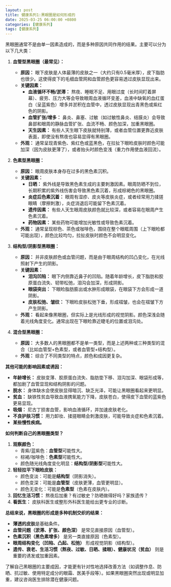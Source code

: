```yaml
---
layout: post
title: 健康系列1:黑眼圈是如何形成的
date: 2025-03-25 06:00:00 +0800
categories: [健康系列]
tags: [健康系列]
---
```

黑眼圈通常不是由单一因素造成的，而是多种原因共同作用的结果。主要可以分为以下几大类：

1.  **血管型黑眼圈（最常见）：**
    *   **原因：** 眼下皮肤是人体最薄的皮肤之一（大约只有0.5毫米厚），皮下脂肪也很少。这使得皮下的毛细血管网和血管颜色更容易透过皮肤显现出来。
    *   **关键因素：**
        *   **血液循环不畅/淤滞：** 熬夜、睡眠不足、用眼过度（长时间盯着屏幕）、疲劳、压力大等会导致眼周血液循环变差，血液中缺氧的血红蛋白（呈蓝紫色）增多并淤积在血管中，透过皮肤显现出青黑色或紫红色的阴影。
        *   **血管扩张/增多：** 鼻炎、鼻塞、过敏（如过敏性鼻炎、结膜炎）会导致鼻部和眼周的静脉血管扩张、血流不畅、颜色加深，加重黑眼圈。
        *   **天生因素：** 有些人天生眼下皮肤就特别薄，或者血管位置更靠近皮肤表面，即使没有熬夜也容易显得有黑眼圈。
    *   **外观：** 通常呈现青紫色、紫红色或蓝黑色，在拉扯下眼睑皮肤时颜色可能加深（因为皮肤更薄了），或者抬头时颜色变浅（重力作用使血液回流）。

2.  **色素型黑眼圈：**
    *   **原因：** 眼周皮肤本身存在过多的黑色素沉积。
    *   **关键因素：**
        *   **日晒：** 紫外线是导致黑色素生成的主要刺激因素。眼周防晒不到位，长期积累的紫外线伤害会导致黑色素沉着，形成棕褐色的黑眼圈。
        *   **炎症后色素沉着：** 眼周有湿疹、皮炎等皮肤炎症，或者经常用力揉搓眼睛（摩擦刺激），炎症消退后可能留下色素沉着。
        *   **遗传因素：** 有些人天生眼周皮肤颜色就比较深，或者容易在眼周产生色素沉着。
        *   **药物因素：** 某些药物可能增加光敏性或导致色素沉着。
    *   **外观：** 通常呈现棕色、茶色或咖啡色，围绕在整个眼眶周围（上下眼睑都可能出现），颜色比较均匀，拉扯皮肤时颜色不会明显变化。

3.  **结构型/阴影型黑眼圈：**
    *   **原因：** 并非皮肤颜色或血管问题，而是由于眼周结构的凹凸变化，在光线照射下产生的阴影。
    *   **关键因素：**
        *   **泪沟凹陷：** 眼下内侧靠近鼻子的凹陷。随着年龄增长，皮下脂肪和胶原蛋白流失、韧带松弛，泪沟会加深，形成阴影。
        *   **眼袋突出：** 下眼睑脂肪膨出或水肿形成眼袋，在眼袋下方会形成一道阴影。
        *   **皮肤松弛、皱纹：** 下眼睑皮肤松弛下垂，形成褶皱，也会在褶皱下方产生阴影。
    *   **外观：** 看起来像黑眼圈，但实际上是光线形成的视觉阴影。颜色深浅会随着光线角度变化。通常出现在下眼睑靠近睫毛的位置或泪沟处。

4.  **混合型黑眼圈：**
    *   **原因：** 大多数人的黑眼圈都不是单一类型，而是上述两种或三种类型的混合（比如血管型+色素型，或者血管型+结构型）。
    *   **外观：** 综合了不同类型的特点，颜色和成因更复杂。

**其他可能的影响因素或诱因：**

*   **年龄增长：** 皮肤变薄、胶原蛋白流失、脂肪垫下移、泪沟加深、眼袋形成等，都加剧了血管显现和结构阴影的问题。
*   **脱水：** 身体缺水会使皮肤显得暗沉、缺乏光泽，可能让黑眼圈看起来更明显。
*   **贫血：** 缺铁性贫血导致血液携氧能力下降，皮肤苍白，使得皮下血管的蓝紫色更易显现。
*   **吸烟：** 尼古丁损害血管，影响血液循环，并加速皮肤老化。
*   **不良护肤习惯：** 用力卸妆、揉搓眼睛会刺激皮肤，可能导致炎症和色素沉着。
*   **某些慢性疾病。**

**如何判断自己的黑眼圈类型？**

1.  **观察颜色：**
    *   青紫/蓝紫色：**血管型**可能性大。
    *   棕褐/咖啡色：**色素型**可能性大。
    *   颜色随光线角度变化明显：**结构型/阴影型**可能性大。
2.  **轻轻拉平下眼睑皮肤：**
    *   颜色变淡：可能是**结构型**（阴影消失）。
    *   颜色变深：可能是**血管型**（皮肤更薄，血管更明显）。
    *   颜色无变化：可能是**色素型**（色素在皮肤内）。
3.  **回忆生活习惯：** 熬夜后加重？有过敏史？防晒做得好吗？家族遗传？
4.  **看医生：** 皮肤科医生或整形外科医生能给出更专业的诊断。

**总结来说，黑眼圈的形成是多种机制交织的结果：**

*   **薄透的皮肤**是基础条件。
*   **血管问题（淤滞、扩张、颜色深）** 是常见直接原因（血管型）。
*   **色素沉积（黑色素增多）** 是另一类直接原因（色素型）。
*   **眼周结构变化（凹陷、凸起、松弛）** 形成视觉阴影（结构型）。
*   **遗传、衰老、生活习惯（熬夜、过敏、日晒、揉眼）、健康状况（贫血）** 则是重要的诱发或加重因素。

了解自己黑眼圈的主要成因，才能更有针对性地选择改善方法（如调整作息、防晒、抗过敏、使用特定成分的眼霜、医美手段等）。如果黑眼圈突然出现或明显加重，建议咨询医生排除潜在健康问题。